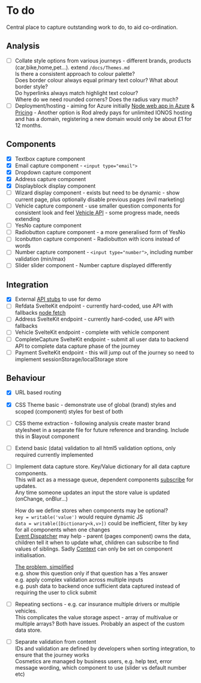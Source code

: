 # To do

Central place to capture outstanding work to do, to aid co-ordination.

## Analysis

- [ ] Collate style options from various journeys - different brands, products (car,bike,home,pet...).  extend `/docs/Themes.md`  
  Is there a consistent approach to colour palette?  
  Does border colour always equal primary text colour?  What about border style?  
  Do hyperlinks always match highlight text colour?  
  Where do we need rounded corners?  Does the radius vary much?
- [ ] Deployment/hosting - aiming for Azure initially [Node web app in Azure](https://docs.microsoft.com/en-us/azure/app-service/quickstart-nodejs?pivots=platform-linux) & [Pricing](https://azure.microsoft.com/en-us/pricing/details/app-service/linux/) - Another option is Rod alredy pays for unlimited IONOS hosting and has a domain, registering a new domain would only be about £1 for 12 months.
## Components

- [x] Textbox capture component  
- [x] Email capture component - `<input type="email">`  
- [x] Dropdown capture component
- [x] Address capture component
- [x] Displayblock display component
- [ ] Wizard display component - exists but need to be dynamic - show current page, plus optionally disable previous pages (evil marketing)
- [ ] Vehicle capture component - use smaller question components for consistent look and feel [Vehicle API](https://github.com/rod-laycock/journeyasdata-service/tree/master/data/vehicle) - some progress made, needs extending
- [ ] YesNo capture component
- [ ] Radiobutton capture component - a more generalised form of YesNo
- [ ] Iconbutton capture component - Radiobutton with icons instead of words
- [ ] Number capture component - `<input type="number">`, including number validation (min/max)
- [ ] Slider slider component - Number capture displayed differently

## Integration

- [x] External [API stubs](https://github.com/rod-laycock/journeyasdata-service) to use for demo
- [ ] Refdata SvelteKit endpoint - currently hard-coded, use API with fallbacks [node fetch](https://www.npmjs.com/package/node-fetch)
- [ ] Address SvelteKit endpoint - currently hard-coded, use API with fallbacks
- [ ] Vehicle SvelteKit endpoint - complete with vehicle component
- [ ] CompleteCapture SvelteKit endpoint - submit all user data to backend API to complete data capture phase of the journey
- [ ] Payment SvelteKit endpoint - this will jump out of the journey so need to implement sessionStorage/localStorage store

## Behaviour

- [x] URL based routing
- [x] CSS Theme basic - demonstrate use of global (brand) styles and scoped (component) styles for best of both
- [ ] CSS theme extraction - following analysis create master brand stylesheet in a separate file for future reference and branding.  Include this in $layout component
- [ ] Extend basic (data) validation to all html5 validation options, only required currently implemented
- [ ] Implement data capture store.  Key/Value dictionary for all data capture components.  
  This will act as a message queue, dependent components [subscribe](https://svelte.dev/tutorial/auto-subscriptions) for updates.  
  Any time someone updates an input the store value is updated (onChange, onBlur...)  

  How do we define stores when components may be optional?  
  `key = writable('value')` would require dynamic JS  
  `data = writable([Dictionary<k,v>])` could be inefficient, filter by key for all components when one changes  
  [Event Dispatcher](https://svelte.dev/docs#createEventDispatcher) may help - parent (pages component) owns the data, children tell it when to update what, children can subscribe to find values of siblings.  Sadly [Context](https://svelte.dev/docs#setContext) can only be set on component initialisation.  

  [The problem, simplified](https://stackoverflow.com/questions/63928002/how-can-i-dynamically-define-a-value-bind-in-svelte)   
  e.g. show this question only if that question has a Yes answer  
  e.g. apply complex validation across multiple inputs  
  e.g. push data to backend once sufficient data captured instead of requiring the user to click submit  

- [ ] Repeating sections - e.g. car insurance multiple drivers or multiple vehicles.  
  This complicates the value storage aspect - array of multivalue or multiple arrays?  Both have issues.  Probably an aspect of the custom data store.
- [ ] Separate validation from content  
  IDs and validation are defined by developers when sorting integration, to ensure that the journey works  
  Cosmetics are managed by business users, e.g. help text, error message wording, which component to use (slider vs default number etc)